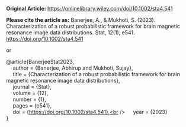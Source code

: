 **Original Article:**
https://onlinelibrary.wiley.com/doi/10.1002/sta4.541

**Please cite the article as:**
Banerjee, A., & Mukhoti, S. (2023). Characterization of a robust probabilistic framework for brain magnetic resonance image data distributions. Stat, 12(1), e541. https://doi.org/10.1002/sta4.541

or

@article{BanerjeeStat2023,<br />
  &emsp; author = {Banerjee, Abhirup and Mukhoti, Sujay},<br />
  &emsp; title = {Characterization of a robust probabilistic framework for brain magnetic resonance image data distributions},<br />
  &emsp; journal = {Stat},<br />
  &emsp; volume = {12},<br />
  &emsp; number = {1},<br />
  &emsp; pages = {e541},<br />
  &emsp; doi = {https://doi.org/10.1002/sta4.541},<br />
  &emsp; year = {2023}<br />
}
